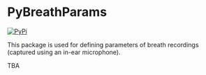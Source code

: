 # PyBreathParams
[![PyPi](https://img.shields.io/badge/pypi-0.7.0-blue)](https://test.pypi.org/project/PyBreathTranscript/)



This package is used for defining parameters of breath recordings (captured using an in-ear microphone).

TBA